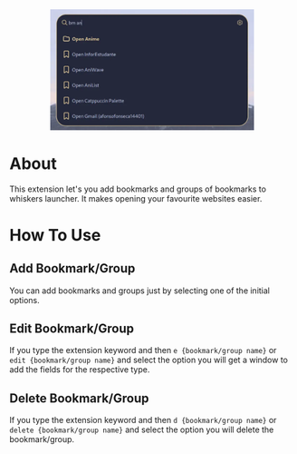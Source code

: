 <div align="center">
  <img src="preview.webp" width="360">
</div>

# About
This extension let's you add bookmarks and groups of bookmarks to whiskers launcher. It makes opening your favourite websites easier.

# How To Use
## Add Bookmark/Group
You can add bookmarks and groups just by selecting one of the initial options.

## Edit Bookmark/Group
If you type the extension keyword and then `e {bookmark/group name}` or `edit {bookmark/group name}` and select the option you will get a window to add the fields for the respective type.

## Delete Bookmark/Group
If you type the extension keyword and then `d {bookmark/group name}` or `delete {bookmark/group name}` and select the option you will delete the bookmark/group.
